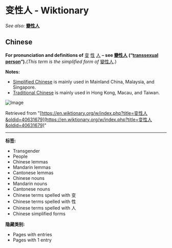 # 变性人 - Wiktionary

_See also:_ **[變性人](https://en.wiktionary.org/wiki/%E8%AE%8A%E6%80%A7%E4%BA%BA)**

## Chinese

**For pronunciation and definitions of** [变](https://en.wiktionary.org/wiki/%E5%8F%98) [性](https://en.wiktionary.org/wiki/%E6%80%A7) [人](https://en.wiktionary.org/wiki/%E4%BA%BA) **– see [變性人](https://en.wiktionary.org/wiki/%E8%AE%8A%E6%80%A7%E4%BA%BA) (“[transsexual](https://en.wiktionary.org/wiki/transsexual) [person](https://en.wiktionary.org/wiki/person)”).**(_This term is the simplified form of_ [變性人](https://en.wiktionary.org/wiki/%E8%AE%8A%E6%80%A7%E4%BA%BA).)

**Notes:**

-   [Simplified Chinese](https://en.wikipedia.org/wiki/Simplified_Chinese) is mainly used in Mainland China, Malaysia, and Singapore.
-   [Traditional Chinese](https://en.wikipedia.org/wiki/Traditional_Chinese) is mainly used in Hong Kong, Macau, and Taiwan.

![Image](https://login.wikimedia.org/wiki/Special:CentralAutoLogin/start?useformat=desktop&type=1x1&usesul3=0)

Retrieved from "[https://en.wiktionary.org/w/index.php?title=变性人&oldid=40631679](https://en.wiktionary.org/w/index.php?title=变性人&oldid=40631679)"

---

**标签:** 
- Transgender
- People
- Chinese lemmas
- Mandarin lemmas
- Cantonese lemmas 
- Chinese nouns 
- Mandarin nouns 
- Cantonese nouns 
- Chinese terms spelled with 变 
- Chinese terms spelled with 性 
- Chinese terms spelled with 人 
- Chinese simplified forms 

**隐藏类别:**
- Pages with entries
- Pages with 1 entry